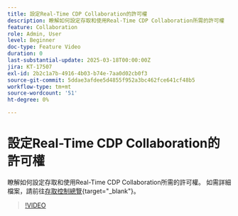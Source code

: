 ```yaml
---
title: 設定Real-Time CDP Collaboration的許可權
description: 瞭解如何設定存取和使用Real-Time CDP Collaboration所需的許可權
feature: Collaboration
role: Admin, User
level: Beginner
doc-type: Feature Video
duration: 0
last-substantial-update: 2025-03-18T00:00:00Z
jira: KT-17507
exl-id: 2b2c1a7b-4916-4b03-b74e-7aa0d02cb0f3
source-git-commit: 5ddae3afdee5d4855f952a3bc462fce641cf48b5
workflow-type: tm+mt
source-wordcount: '51'
ht-degree: 0%

---
```


# 設定Real-Time CDP Collaboration的許可權

瞭解如何設定存取和使用Real-Time CDP Collaboration所需的許可權。 如需詳細檔案，請前往[存取控制總覽](https://experienceleague.adobe.com/en/docs/real-time-cdp-collaboration/using/permissions/overview){target="_blank"}。

>[!VIDEO](https://video.tv.adobe.com/v/3452216/?learn=on&enablevpops)

